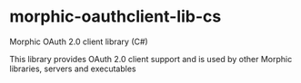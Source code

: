 # morphic-oauthclient-lib-cs
Morphic OAuth 2.0 client library (C#)

This library provides OAuth 2.0 client support and is used by other Morphic libraries, servers and executables